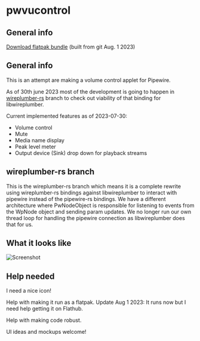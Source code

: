 # pwvucontrol

## General info

[Download flatpak bundle](https://saivert.com/files/pwvucontrol.flatpak) (built from git Aug. 1 2023)

## General info

This is an attempt are making a volume control applet for Pipewire.

As of 30th june 2023 most of the development is going to happen in [wireplumber-rs](../../tree/wireplumber-rs) branch to check out viability of that binding for libwireplumber.

Current implemented features as of 2023-07-30:

- Volume control
- Mute
- Media name display
- Peak level meter
- Output device (Sink) drop down for playback streams


## wireplumber-rs branch

This is the wireplumber-rs branch which means it is a complete rewrite using wireplumber-rs bindings against libwireplumber to interact with pipewire instead of the pipewire-rs bindings. We have a different architecture where PwNodeObject is responsible for listening to events from the WpNode object and sending param updates. We no longer run our own thread loop for handling the pipewire connection as libwireplumber does that for us.

## What it looks like

![Screenshot](../assets/screenshot.png)

## Help needed
I need a nice icon!

Help with making it run as a flatpak. Update Aug 1 2023: It runs now but I need help getting it on Flathub.

Help with making code robust.

UI ideas and mockups welcome!
